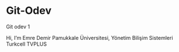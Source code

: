 # Git-Odev
Git odev 1

Hi, I’m Emre Demir
Pamukkale Üniversitesi, Yönetim Bilişim Sistemleri
Turkcell TVPLUS
